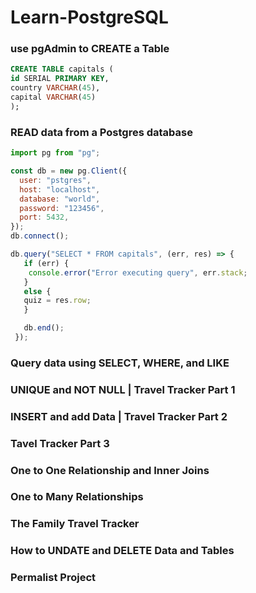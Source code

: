 # Learn-PostgreSQL

### use pgAdmin to CREATE a Table
```sql
CREATE TABLE capitals (
id SERIAL PRIMARY KEY,
country VARCHAR(45),
capital VARCHAR(45)
);
```

### READ data from a Postgres database
```js
import pg from "pg";

const db = new pg.Client({
  user: "pstgres",
  host: "localhost",
  database: "world",
  password: "123456",
  port: 5432,
});
db.connect();

db.query("SELECT * FROM capitals", (err, res) => {
   if (err) {
    console.error("Error executing query", err.stack;
   }
   else {
   quiz = res.row;
   }

   db.end();
 });
```


### Query data using SELECT, WHERE, and LIKE

### UNIQUE and NOT NULL | Travel Tracker Part 1

### INSERT and add Data | Travel Tracker Part 2

### Tavel Tracker Part 3

### One to One Relationship and Inner Joins

### One to Many Relationships

### The Family Travel Tracker

### How to UNDATE and DELETE Data and Tables

### Permalist Project
